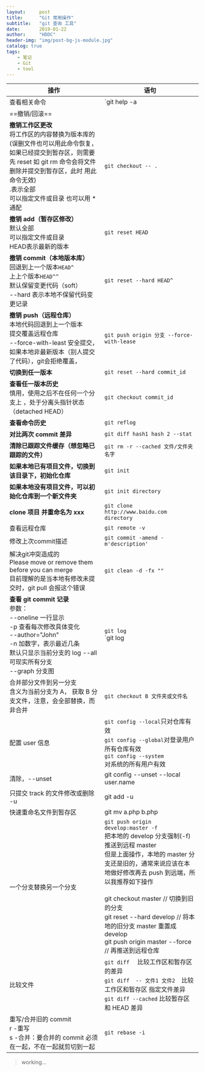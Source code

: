 ```yaml
---
layout:     post
title:      "Git 常用操作"
subtitle:   "git 查询 工具"
date:       2019-01-22
author:     "HDDC"
header-img: "img/post-bg-js-module.jpg"
catalog: true
tags:
    - 笔记
    - Git
    - tool
---
```



操作| 语句
---|---
查看相关命令|`git help -a | grep credential`
==撤销/回滚==|
**撤销工作区更改**<br> 将工作区的内容替换为版本库的(误删文件也可以用此命令恢复，如果已经提交到暂存区，则需要先 reset 如 git rm 命令会将文件删除并提交到暂存区，此时 用此命令无效)<br>.表示全部<br> 可以指定文件或目录 也可以用 * 通配|`git checkout -- .`
**撤销 add（暂存区修改）**<br> 默认全部<br> 可以指定文件或目录<br> HEAD表示最新的版本|`git reset HEAD `
**撤销 commit（本地版本库）**<br> 回退到上一个版本`HEAD^`<br>上上个版本`HEAD^^`<br>默认保留变更代码（soft）<br>--hard 表示本地不保留代码变更记录 |`git reset --hard HEAD^ `
**撤销 push（远程仓库）**<br> 本地代码回退到上一个版本<br>提交覆盖远程仓库<br>--force-with-least 安全提交，如果本地非最新版本（别人提交了代码），git会拒绝覆盖， |`git push origin 分支 --force-with-lease  `
**切换到任一版本**<br> |`git reset --hard commit_id`
**查看任一版本历史**<br>慎用，使用之后不在任何一个分支上 ，处于分离头指针状态（detached HEAD）|`git checkout commit_id`
**查看命令历史** |`git reflog`
**对比两次 commit 差异** |`git diff hash1 hash 2 --stat`
**清除已跟踪文件缓存（想忽略已跟踪的文件）**|`git rm -r --cached 文件/文件夹名字`
**如果本地已有项目文件，切换到该目录下，初始化仓库**|`git init `
**如果本地没有项目文件，可以初始化仓库到一个新文件夹**|`git init directory`
**clone 项目 并重命名为 xxx**|`git clone http://www.baidu.com directory`
查看远程仓库 | ```git remote -v```
修改上次commit描述 |     `git commit -amend -m'description'`
解决git冲突造成的<br> Please move or remove them before you can merge<br> 目前理解的是当本地有修改未提交时，git pull 会报这个错误|`git clean -d -fx ""`
**查看 git commit 记录**<br>参数：<br>--oneline 一行显示<br>-p 查看每次修改具体变化<br>--author="John"<br>-n 加数字，表示最近几条<br>默认只显示当前分支的 log --all 可现实所有分支<br>--graph 分支图|`git log`<br>`git log | grep "^Author: " | awk '{print $2}' | sort | uniq -c | sort -k1,1n`
合并部分文件到另一分支<br>含义为当前分支为 A， 获取 B 分支文件，注意，会全部替换，而非合并|`git checkout B 文件夹或文件名`
配置 user 信息|`git config --local`只对仓库有效<br> `git config --global`对登录⽤户所有仓库有效<br>`git config --system` <br>对系统的所有⽤户有效<br>
 清除，--unset|git config --unset --local user.name 
只提交 track 的文件修改或删除 -u |git add -u 
快速重命名文件到暂存区| git mv a.php b.php
一个分支替换另一个分支|`git push origin develop:master -f`<br>把本地的 develop 分支强制(-f)推送到远程 master<br>但是上面操作，本地的 master 分支还是旧的，通常来说应该在本地做好修改再去 push 到远端，所以我推荐如下操作<br><br>git checkout master // 切换到旧的分支<br>git reset --hard develop // 将本地的旧分支 master 重置成 develop<br>git push origin master --force // 再推送到远程仓库
比较文件|`git diff  ` 比较工作区和暂存区的差异<br>`git diff  -- 文件1 文件2  `比较工作区和暂存区 指定文件差异<br>`git diff --cached` 比较暂存区和 HEAD 差异
重写/合并旧的 commit<br>r -重写<br>s -合并：要合并的 commit 必须在一起，不在一起就剪切到一起|`git rebase -i ` 


> working...

